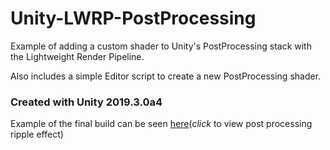 # Unity-LWRP-PostProcessing
Example of adding a custom shader to Unity's PostProcessing stack with the Lightweight Render Pipeline.

Also includes a simple Editor script to create a new PostProcessing shader.

### Created with Unity 2019.3.0a4

Example of the final build can be seen [here](http://onebyonedesign.com/unity/ripple/LWRP/)(*click* to view post processing ripple effect)

